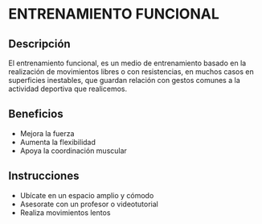 # ENTRENAMIENTO FUNCIONAL

## Descripción
El entrenamiento funcional, es un medio de entrenamiento basado en la realización de movimientos libres o con resistencias, en muchos casos en superficies inestables, que guardan relación con gestos comunes a la actividad deportiva que realicemos.

## Beneficios
- Mejora la fuerza
- Aumenta la flexibilidad
- Apoya la coordinación muscular

## Instrucciones
- Ubícate en un espacio amplio y cómodo
- Asesorate con un profesor o videotutorial
- Realiza movimientos lentos 

